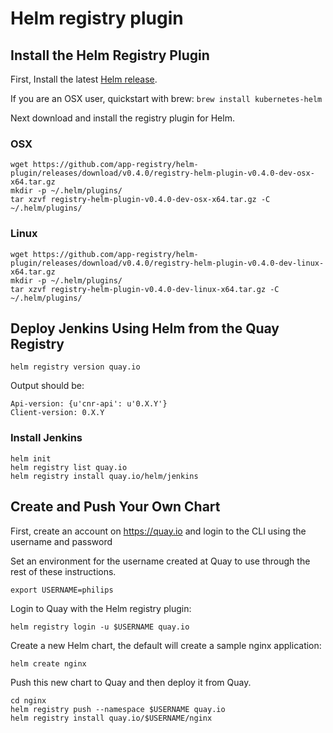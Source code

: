 # Helm registry plugin

## Install the Helm Registry Plugin

First, Install the latest [Helm release](https://github.com/kubernetes/helm#install).

If you are an OSX user, quickstart with brew: `brew install kubernetes-helm`

Next download and install the registry plugin for Helm.

### OSX

```
wget https://github.com/app-registry/helm-plugin/releases/download/v0.4.0/registry-helm-plugin-v0.4.0-dev-osx-x64.tar.gz
mkdir -p ~/.helm/plugins/
tar xzvf registry-helm-plugin-v0.4.0-dev-osx-x64.tar.gz -C ~/.helm/plugins/
```

### Linux

```
wget https://github.com/app-registry/helm-plugin/releases/download/v0.4.0/registry-helm-plugin-v0.4.0-dev-linux-x64.tar.gz
mkdir -p ~/.helm/plugins/
tar xzvf registry-helm-plugin-v0.4.0-dev-linux-x64.tar.gz -C ~/.helm/plugins/
```

## Deploy Jenkins Using Helm from the Quay Registry


```
helm registry version quay.io
```

Output should be:
```
Api-version: {u'cnr-api': u'0.X.Y'}
Client-version: 0.X.Y
```

### Install Jenkins

```
helm init
helm registry list quay.io
helm registry install quay.io/helm/jenkins
```

## Create and Push Your Own Chart

First, create an account on https://quay.io and login to the CLI using the username and password

Set an environment for the username created at Quay to use through the rest of these instructions.

```
export USERNAME=philips
```

Login to Quay with the Helm registry plugin:

```
helm registry login -u $USERNAME quay.io
```

Create a new Helm chart, the default will create a sample nginx application:

```
helm create nginx
```

Push this new chart to Quay and then deploy it from Quay.

```
cd nginx
helm registry push --namespace $USERNAME quay.io
helm registry install quay.io/$USERNAME/nginx
```
